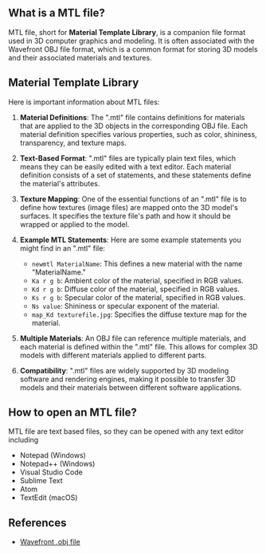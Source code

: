 ## What is a MTL file?

MTL file, short for **Material Template Library**, is a companion file format used in 3D computer graphics and modeling. It is often associated with the Wavefront OBJ file format, which is a common format for storing 3D models and their associated materials and textures.

## Material Template Library

Here is important information about MTL files:

1.  **Material Definitions**: The ".mtl" file contains definitions for materials that are applied to the 3D objects in the corresponding OBJ file. Each material definition specifies various properties, such as color, shininess, transparency, and texture maps.
    
2.  **Text-Based Format**: ".mtl" files are typically plain text files, which means they can be easily edited with a text editor. Each material definition consists of a set of statements, and these statements define the material's attributes.
    
3.  **Texture Mapping**: One of the essential functions of an ".mtl" file is to define how textures (image files) are mapped onto the 3D model's surfaces. It specifies the texture file's path and how it should be wrapped or applied to the model.
    
4.  **Example MTL Statements**: Here are some example statements you might find in an ".mtl" file:
    
    -   `newmtl MaterialName`: This defines a new material with the name "MaterialName."
    -   `Ka r g b`: Ambient color of the material, specified in RGB values.
    -   `Kd r g b`: Diffuse color of the material, specified in RGB values.
    -   `Ks r g b`: Specular color of the material, specified in RGB values.
    -   `Ns value`: Shininess or specular exponent of the material.
    -   `map_Kd texturefile.jpg`: Specifies the diffuse texture map for the material.
5.  **Multiple Materials**: An OBJ file can reference multiple materials, and each material is defined within the ".mtl" file. This allows for complex 3D models with different materials applied to different parts.
    
6.  **Compatibility**: ".mtl" files are widely supported by 3D modeling software and rendering engines, making it possible to transfer 3D models and their materials between different software applications.

## How to open an MTL file?

MTL file are text based files, so they can be opened with any text editor including 

- Notepad (Windows)
- Notepad++ (Windows)
- Visual Studio Code
- Sublime Text
- Atom
- TextEdit (macOS)

## References
* [Wavefront .obj file](https://en.wikipedia.org/wiki/Wavefront_.obj_file)
